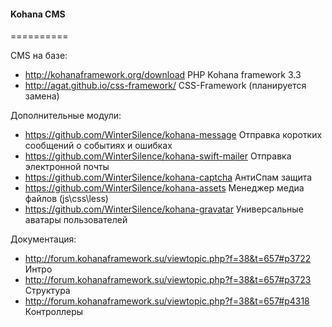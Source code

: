 #### Kohana CMS
==========

CMS на базе:
- http://kohanaframework.org/download   PHP Kohana framework 3.3 
- http://agat.github.io/css-framework/  CSS-Framework (планируется замена)

Дополнительные модули:

- https://github.com/WinterSilence/kohana-message       Отправка коротких сообщений о событиях и ошибках
- https://github.com/WinterSilence/kohana-swift-mailer  Отправка электронной почты
- https://github.com/WinterSilence/kohana-captcha       АнтиСпам защита
- https://github.com/WinterSilence/kohana-assets        Менеджер медиа файлов (js\css\less)
- https://github.com/WinterSilence/kohana-gravatar      Универсальные аватары пользователей

Документация: 

- http://forum.kohanaframework.su/viewtopic.php?f=38&t=657#p3722 Интро
- http://forum.kohanaframework.su/viewtopic.php?f=38&t=657#p3723 Структура
- http://forum.kohanaframework.su/viewtopic.php?f=38&t=657#p4318 Контроллеры